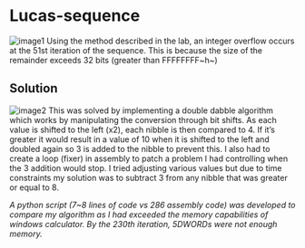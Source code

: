 # Lucas-sequence
![image1](https://user-images.githubusercontent.com/2296506/194209075-fefe6543-1988-4e76-bca3-987d8deb225c.png)
Using the method described in the lab, an integer overflow occurs at the 51st iteration of the sequence. This is because the size of the remainder exceeds 32 bits (greater than FFFFFFFF~h~)


## Solution
![image2](https://user-images.githubusercontent.com/2296506/194209135-f9953e60-8972-467b-a526-0407570f3008.png)
This was solved by implementing a double dabble algorithm which works by manipulating the conversion through bit shifts. As each value is shifted to the left (x2), each nibble is then compared to 4. If it’s greater it would result in a value of 10 when it is shifted to the left and doubled again so 3 is added to the nibble to prevent this. I also had to create a loop (fixer) in assembly to patch a problem I had controlling when the 3 addition would stop. I tried adjusting various values but due to time constraints my solution was to subtract 3 from any nibble that was greater or equal to 8. 


*A python script (7~8 lines of code vs 286 assembly code) was developed to compare my algorithm as I had exceeded the memory capabilities of windows calculator. By the 230th iteration, 5DWORDs were not enough memory.*